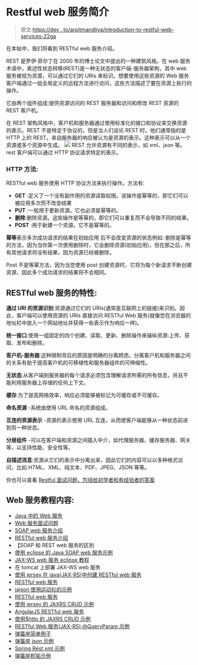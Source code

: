 # Restful web 服务简介

> 原文:[https://dev . to/arpitmandliya/introduction-to-restful-web-services-22ga](https://dev.to/arpitmandliya/introduction-to-restful-web-services-22ga)

在本帖中，我们将看到 RESTful web 服务介绍。

REST 是罗伊·菲尔丁在 2000 年的博士论文中提出的一种建筑风格。在 web 服务术语中，表述性状态转移(REST)是一种无状态的客户端-服务器架构，其中 web 服务被视为资源，可以通过它们的 URIs 来标识。想要使用这些资源的 Web 服务客户端通过一组全局定义的远程方法进行访问，这些方法描述了要在资源上执行的操作。

它由两个组件组成:提供资源访问的 REST 服务器和访问和修改 REST 资源的 REST 客户机。

在 REST 架构风格中，客户机和服务器通过使用标准化的接口和协议来交换资源的表示。REST 不是特定于协议的，但是当人们谈论 REST 时，他们通常指的是 HTTP 上的 REST。来自服务器的响应被认为是资源的表示。这种表示可以从一个资源或多个资源中生成。
[![](../Images/6c7cfb535325270d464b6945c22ea947.png)](http://www.java2blog.com/wp-content/uploads/2013/04/RestfuArchitecture.jpg) 
REST 允许资源有不同的表示，如 xml、json 等。rest 客户端可以通过 HTTP 协议请求特定的表示。

### HTTP 方法:

RESTful web 服务使用 HTTP 协议方法来执行操作。方法有:

*   **GET** :定义了一个没有副作用的资源读取权限。该操作是幂等的，即它们可以被应用多次而不改变结果
*   **PUT** :一般用于更新资源。它也必须是幂等的。
*   **删除**:删除资源。这些操作是等幂的，即它们可以重复而不会导致不同的结果。
*   **POST** :用于新建一个资源。它不是幂等的。

**幂等**表示多次成功请求的结果在初始应用
后不会改变资源的状态例如:
删除是幂等的方法，因为当你第一次使用删除时，它会删除资源(初始应用)，但在那之后，所有其他请求将没有结果，因为资源已经被删除。

Post 不是等幂方法，因为当您使用 post 创建资源时，它将为每个新请求不断创建资源，因此多个成功请求的结果将不会相同。

## RESTful web 服务的特性:

**通过 URI 的资源识别**:资源通过它们的 URIs(通常是互联网上的链接)来识别。因此，客户端可以使用资源的 URIs 直接访问 RESTful Web 服务(就像您在浏览器的地址栏中放入一个网站地址并获得一些表示作为响应一样)。

**统一接口**:使用一组固定的四个创建、读取、更新、删除操作来操纵资源:上传、获取、发布和删除。

**客户机-服务器**:这种限制背后的原因是明确的分离顾虑。分离客户机和服务器之间的关系有助于提高客户机的可移植性和服务器组件的可伸缩性。

**无状态**:从客户端到服务器的每个请求必须包含理解请求所需的所有信息，并且不能利用服务器上存储的任何上下文。

**缓存**:为了提高网络效率，响应必须能够被标记为可缓存或不可缓存。

**命名资源** -系统由使用 URL 命名的资源组成。

**互连的资源表示** -资源的表示使用 URL 互连，从而使客户端能够从一种状态前进到另一种状态。

**分层组件** -可以在客户端和资源之间插入中介，如代理服务器、缓存服务器、网关等，以支持性能、安全性等。

**自描述消息**:资源从它们的表示中分离出来，因此它们的内容可以以多种格式访问，比如 HTML、XML、纯文本、PDF、JPEG、JSON 等等。

你也可以查看 [Restful 面试问题，包括给初学者和有经验者的答案](http://www.java2blog.com/2016/06/restful-web-services-interview-questions.html)

## Web 服务教程内容:

*   [Java 中的 Web 服务](http://java2blog.com/2013/03/web-service-tutorial.html)
*   [Web 服务面试问题](http://www.java2blog.com/2016/06/web-services-interview-questions.html)
*   [SOAP web 服务介绍](http://java2blog.com/2013/03/soap-web-service-tutorial.html)
*   [RESTful web 服务介绍](http://java2blog.com/2013/04/restful-web-service-tutorial.html)
*   【SOAP 和 REST web 服务的区别
*   [使用 eclipse 的 Java SOAP web 服务示例](http://java2blog.com/2013/03/soap-web-service-example-in-java-using.html)
*   [JAX-WS web 服务 eclipse 教程](http://java2blog.com/2013/03/jaxws-web-service-eclipse-tutorial.html)
*   在 tomcat 上部署 JAX-WS web 服务
*   [使用 jersey 在 java(JAX-RS)中创建 RESTful web 服务](http://java2blog.com/2013/04/create-restful-web-servicesjax-rs-using.html)
*   [RESTful web 服务](http://www.java2blog.com/2015/10/restful-web-services-jaxrs-json-example.html)
*   [jajson 使用运动衫的示例](http://www.java2blog.com/2015/10/restful-web-services-jaxrs-json-example.html)
*   [RESTful web 服务](http://www.java2blog.com/2016/03/restful-web-services-jaxrs-crud-example.html)
*   [使用 jersey 的 JAXRS CRUD 示例](http://www.java2blog.com/2016/03/restful-web-services-jaxrs-crud-example.html)
*   [AngularJS RESTful web 服务](http://www.java2blog.com/2016/03/angularjs-restful-web-service-example.html)
*   [使用$http 的 JAXRS CRUD 示例](http://www.java2blog.com/2016/03/angularjs-restful-web-service-example.html)
*   [RESTful Web 服务(JAX-RS) @QueryParam 示例](http://www.java2blog.com/2015/10/restful-web-services-jax-rs-queryparam.html)
*   [弹簧座简单例子](http://www.java2blog.com/2015/09/spring-restful-web-services-example.html)
*   [弹簧座 json 示例](http://www.java2blog.com/2015/09/spring-restful-web-services-json-example.html)
*   [Spring Rest xml 示例](http://www.java2blog.com/2016/08/spring-restful-web-services-xml-example.html)
*   [弹簧座积垢示例](http://www.java2blog.com/2016/04/spring-restful-web-services-crud-example.html)